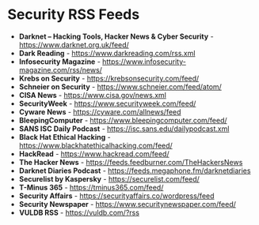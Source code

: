 
# Security RSS Feeds

- **Darknet – Hacking Tools, Hacker News & Cyber Security** - https://www.darknet.org.uk/feed/
- **Dark Reading** - https://www.darkreading.com/rss.xml
- **Infosecurity Magazine** - https://www.infosecurity-magazine.com/rss/news/
- **Krebs on Security** - https://krebsonsecurity.com/feed/
- **Schneier on Security** - https://www.schneier.com/feed/atom/
- **CISA News** - https://www.cisa.gov/news.xml
- **SecurityWeek** - https://www.securityweek.com/feed/
- **Cyware News** - https://cyware.com/allnews/feed
- **BleepingComputer** - https://www.bleepingcomputer.com/feed/
- **SANS ISC Daily Podcast** - https://isc.sans.edu/dailypodcast.xml
- **Black Hat Ethical Hacking** - https://www.blackhatethicalhacking.com/feed/
- **HackRead** - https://www.hackread.com/feed/
- **The Hacker News** - https://feeds.feedburner.com/TheHackersNews
- **Darknet Diaries Podcast** - https://feeds.megaphone.fm/darknetdiaries
- **Securelist by Kaspersky** - https://securelist.com/feed/
- **T-Minus 365** - https://tminus365.com/feed/
- **Security Affairs** - https://securityaffairs.co/wordpress/feed
- **Security Newspaper** - https://www.securitynewspaper.com/feed/
- **VULDB RSS** - https://vuldb.com/?rss
